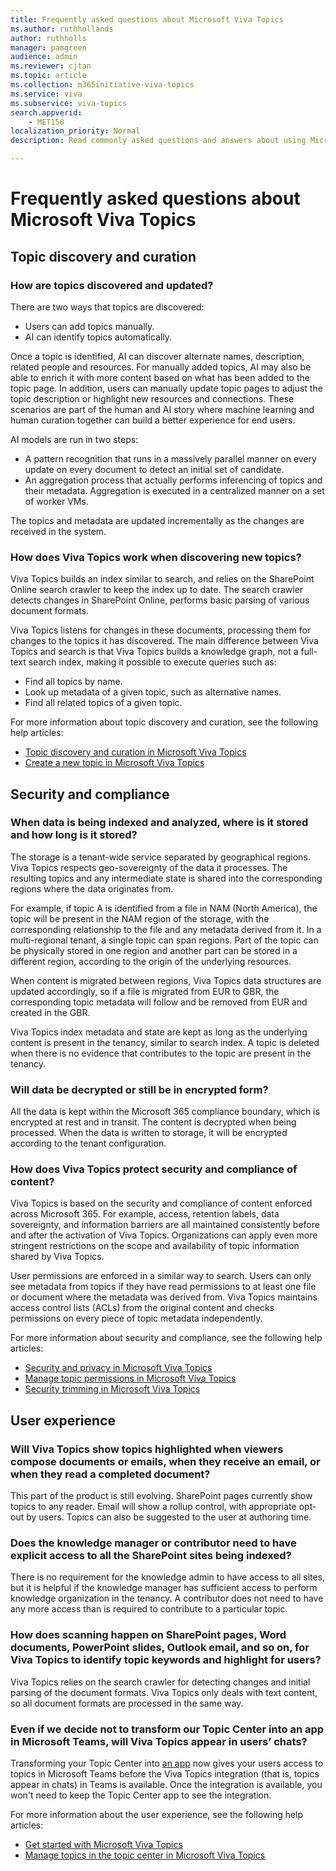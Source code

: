 ```yaml
---
title: Frequently asked questions about Microsoft Viva Topics
ms.author: ruthhollands
author: ruthholls
manager: pamgreen
audience: admin
ms.reviewer: cjtan
ms.topic: article
ms.collection: m365initiative-viva-topics
ms.service: viva 
ms.subservice: viva-topics 
search.appverid:
    - MET150  
localization_priority: Normal
description: Read commonly asked questions and answers about using Microsoft Viva Topics.

---
```


# Frequently asked questions about Microsoft Viva Topics 

## Topic discovery and curation

### How are topics discovered and updated?

There are two ways that topics are discovered:

- Users can add topics manually.
- AI can identify topics automatically.

Once a topic is identified, AI can discover alternate names, description, related people and resources. For manually added topics, AI may also be able to enrich it with more content based on what has been added to the topic page. In addition, users can manually update topic pages to adjust the topic description or highlight new resources and connections. These scenarios are part of the human and AI story where machine learning and human curation together can build a better experience for end users. 
 
AI models are run in two steps:

- A pattern recognition that runs in a massively parallel manner on every update on every document to detect an initial set of candidate.
- An aggregation process that actually performs inferencing of topics and their metadata. Aggregation is executed in a centralized manner on a set of worker VMs.

The topics and metadata are updated incrementally as the changes are received in the system.

### How does Viva Topics work when discovering new topics?

Viva Topics builds an index similar to search, and relies on the SharePoint Online search crawler to keep the index up to date. The search crawler detects changes in SharePoint Online, performs basic parsing of various document formats.

Viva Topics listens for changes in these documents, processing them for changes to the topics it has discovered. The main difference between Viva Topics and search is that Viva Topics builds a knowledge graph, not a full-text search index, making it possible to execute queries such as:

- Find all topics by name.
- Look up metadata of a given topic, such as alternative names.
- Find all related topics of a given topic. 

For more information about topic discovery and curation, see the following help articles:

- [Topic discovery and curation in Microsoft Viva Topics](topic-experiences-discovery-curation.md)
- [Create a new topic in Microsoft Viva Topics](create-a-topic.md)

## Security and compliance

### When data is being indexed and analyzed, where is it stored and how long is it stored?

The storage is a tenant-wide service separated by geographical regions. Viva Topics respects geo-sovereignty of the data it processes. The resulting topics and any intermediate state is shared into the corresponding regions where the data originates from.

For example, if topic A is identified from a file in NAM (North America), the topic will be present in the NAM region of the storage, with the corresponding relationship to the file and any metadata derived from it. In a multi-regional tenant, a single topic can span regions. Part of the topic can be physically stored in one region and another part can be stored in a different region, according to the origin of the underlying resources.

When content is migrated between regions, Viva Topics data structures are updated accordingly, so if a file is migrated from EUR to GBR, the corresponding topic metadata will follow and be removed from EUR and created in the GBR.

Viva Topics index metadata and state are kept as long as the underlying content is present in the tenancy, similar to search index. A topic is deleted when there is no evidence that contributes to the topic are present in the tenancy.

### Will data be decrypted or still be in encrypted form?

All the data is kept within the Microsoft 365 compliance boundary, which is encrypted at rest and in transit. The content is decrypted when being processed. When the data is written to storage, it will be encrypted according to the tenant configuration.

### How does Viva Topics protect security and compliance of content?

Viva Topics is based on the security and compliance of content enforced across Microsoft 365. For example, access, retention labels, data sovereignty, and information barriers are all maintained consistently before and after the activation of Viva Topics. Organizations can apply even more stringent restrictions on the scope and availability of topic information shared by Viva Topics.  
 
User permissions are enforced in a similar way to search. Users can only see metadata from topics if they have read permissions to at least one file or document where the metadata was derived from. Viva Topics maintains access control lists (ACLs) from the original content and checks permissions on every piece of topic metadata independently.

For more information about security and compliance, see the following help articles:

- [Security and privacy in Microsoft Viva Topics](topic-experiences-security-privacy.md)
- [Manage topic permissions in Microsoft Viva Topics](topic-experiences-user-permissions.md)
- [Security trimming in Microsoft Viva Topics](topic-experiences-security-trimming.md)

## User experience

### Will Viva Topics show topics highlighted when viewers compose documents or emails, when they receive an email, or when they read a completed document?

This part of the product is still evolving. SharePoint pages currently show topics to any reader. Email will show a rollup control, with appropriate opt-out by users. Topics can also be suggested to the user at authoring time.

### Does the knowledge manager or contributor need to have explicit access to all the SharePoint sites being indexed?

There is no requirement for the knowledge admin to have access to all sites, but it is helpful if the knowledge manager has sufficient access to perform knowledge organization in the tenancy. A contributor does not need to have any more access than is required to contribute to a particular topic.

### How does scanning happen on SharePoint pages, Word documents, PowerPoint slides, Outlook email, and so on, for Viva Topics to identify topic keywords and highlight for users?

Viva Topics relies on the search crawler for detecting changes and initial parsing of the document formats. Viva Topics only deals with text content, so all document formats are processed in the same way.

### Even if we decide not to transform our Topic Center into an app in Microsoft Teams, will Viva Topics appear in users’ chats?

Transforming your Topic Center into [an app](https://aka.ms/TopicsApp) now gives your users access to topics in Microsoft Teams before the Viva Topics integration (that is, topics appear in chats) in Teams is available. Once the integration is available, you won't need to keep the Topic Center app to see the integration.

For more information about the user experience, see the following help articles:

- [Get started with Microsoft Viva Topics](get-started-with-viva-topics.md)
- [Manage topics in the topic center in Microsoft Viva Topics](manage-topics.md)
